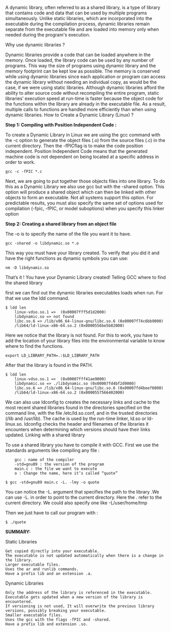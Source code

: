 A dynamic library, often referred to as a shared library, is a type of library that contains code and data that can be used by multiple programs simultaneously. Unlike static libraries, which are incorporated into the executable during the compilation process, dynamic libraries remain separate from the executable file and are loaded into memory only when needed during the program's execution.

Why use dynamic libraries ?

Dynamic libraries provide a code that can be loaded anywhere in the memory. Once loaded, the library code can be used by any number of programs. This way the size of programs using dynamic library and the memory footprint can be kept low as possible. The memory is conserved while using dynamic libraries since each application or program can access the dynamic library without needing an individual copy, as would be the case, if we were using static libraries.
Although dynamic libraries afford the ability to alter source code without recompiling the entire program, static libraries’ execution speed at run-time is faster because the object code for the functions within the library are already in the executable file. As a result, multiple calls to functions are handled more efficiently than when using dynamic libraries.
How to Create a Dynamic Library (Linux) ?

**Step 1: Compiling with Position Independent Code :**

To create a Dynamic Library in Linux we are using the gcc command with the -c option to generate the object files (.o) from the source files (.c) in the current directory. Then the -fPICflag is to make the code position independent. Position Independent Code means that the generated machine code is not dependent on being located at a specific address in order to work.

`gcc -c -fPIC *.c`

Next, we are going to put together those objects files into one library. To do this as a Dynamic Library we also use gcc but with the -shared option.
This option will produce a shared object which can then be linked with other objects to form an executable. Not all systems support this option. For predictable results, you must also specify the same set of options used for compilation (-fpic, -fPIC, or model suboptions) when you specify this linker option

**Step 2: Creating a shared library from an object file**

The -o is to specify the name of the file you want it to have.

`gcc -shared -o libdynamic.so *.o`

This way you must have your library created. To verify that you did it and have the right functions as dynamic symbols you can use:

`nm -D libdynamic.so`

That’s it ! You have your Dynamic Library created!
Telling GCC where to find the shared library

first we can find out the dynamic libraries executables loads when run.
For that we use the ldd command.

```
$ ldd len 
    linux-vdso.so.1 =>  (0x00007fff5d1d2000)
    libdynamic.so => not found
    libc.so.6 => /lib/x86_64-linux-gnu/libc.so.6 (0x00007f74c6bb9000)
    /lib64/ld-linux-x86-64.so.2 (0x0000556be5b82000)

```
Here we notice that the library is not found. For this to work, you have to add the location of your library files into the environmental variable to know where to find the functions.

`export LD_LIBRARY_PATH=.:$LD_LIBRARY_PATH`

After that the library is found in the PATH.

```
$ ldd len
    linux-vdso.so.1 =>  (0x00007fff41ae9000)
    libdynamic.so => ./libdynamic.so (0x00007fd4bf2d9000)
    libc.so.6 => /lib/x86_64-linux-gnu/libc.so.6 (0x00007fd4beef6000)
    /lib64/ld-linux-x86-64.so.2 (0x0000557566402000)

```
We can also use ldconfig to creates the necessary links and cache to the most recent shared libraries found in the directories specified on the command line, with the file /etc/ld.so.conf, and in the trusted directories (/lib and /usr/lib). The cache is used by the run-time linker, ld.so or ld-linux.so. ldconfig checks the header and filenames of the libraries it encounters when determining which versions should have their links updated.
Linking with a shared library

To use a shared library you have to compile it with GCC.
First we use the standards arguments like compiling any file :

```
    gcc : name of the compiler
    -std=gnu89 : the version of the program
    main.c : the file we want to execute
    o : Change the name, here it’s called “quote”

```

`$ gcc -std=gnu89 main.c -L. -lmy -o quote`

You can notice the -L. argument that specifies the path to the library .We can use -L. in order to point to the current directory. Here the . refer to the current directory. We could also specify one like -L/user/home/tmp

Then we just have to call our program with :

`$ ./quote`

**SUMMARY:**

Static Libraries

    Get copied directly into your executable.
    The executable is not updated automatically when there is a change in the library.
    Larger executable files.
    Uses the ar and runlib commands.
    Have a prefix lib and an extension .a.

Dynamic Libraries

    Only the address of the library is referenced in the executable.
    Executable gets updated when a new version of the library is encountered.
    If versioning is not used, It will overwrite the previous library versions, possibly breaking your executable.
    Smaller executable files.
    Uses the gcc with the flags -fPIC and -shared.
    Have a prefix lib and extension .so.


```python

```
